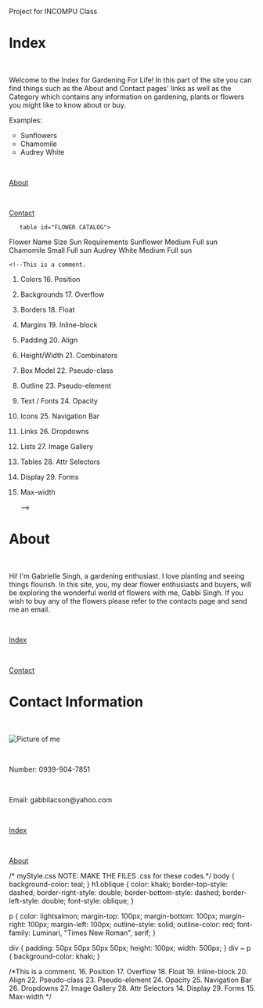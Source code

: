Project for INCOMPU Class
<!DOCTYPE html>
<html>
<head>
    <title> Gardening For Life </title>
    <link rel="stylesheet" type="text/css" href="styles.css"><!--LINK TO EXTERNAL-->
    <link rel="stylesheet" href="https://cdnjs.cloudflare.com/ajax/libs/font-awesome/4.7.0/css/font-awesome.min.css">
    <style>
ul.a {
    list-style-type: circle;
}
#flowers {
    font-family: Luminari, "Trebuchet MS", Arial, Helvetica, sans-serif;
    border-collapse: collapse;
    width: 100%;
}

#flowers td, #flowers th {
    border: 1px solid #ddd;
    padding: 8px;
}

#flowers tr:nth-child(even){background-color: #f2f2f2;}

#flowers tr:hover {background-color: #ddd;}

#flowers th {
    padding-top: 12px;
    padding-bottom: 12px;
    text-align: left;
    background-color: #4CAF50;
    color: white;
}
</style>
</head>
 <body>
    <h1> Index </h1>
    <br> <p> Welcome to the Index for Gardening For Life! <i class="fa fa-heart"></i> In this part of the site you can find things such as the About and Contact pages' links as well as the Category which contains any information on gardening, plants or flowers you might like to know about or buy. </p> Examples:
    <ul class="a">
  <li>Sunflowers</li>
  <li>Chamomile</li>
  <li>Audrey White</li>
</ul>
    <br> <p> <a href="file:///C:/Users/11818574/Documents/INCOMPU/HTML%20Activity/about.html">About</a> </p>
    <br> <p> <a href="file:///C:/Users/11818574/Documents/INCOMPU/HTML%20Activity/contact.html">Contact</a> </p>
	   
	   table id="FLOWER CATALOG">
  <tr>
    <th>Flower Name</th>
    <th>Size</th>
    <th>Sun Requirements</th>
  </tr>
  <tr>
    <td>Sunflower</td>
    <td>Medium</td>
    <td>Full sun</td>
  </tr>
  <tr>
    <td>Chamomile</td>
    <td>Small</td>
    <td>Full sun</td>
  </tr>
  <tr>
    <td>Audrey White</td>
    <td>Medium</td>
    <td>Full sun</td>
  </tr>
</table>
  </body>
</html>

	<!--This is a comment.
  1. Colors	16. Position
  2. Backgrounds	17. Overflow
  3. Borders	18. Float
  4. Margins	19. Inline-block
  5. Padding	20. Align
  6. Height/Width	21. Combinators
  7. Box Model	22. Pseudo-class
  8. Outline	 23. Pseudo-element
  9. Text / Fonts	24. Opacity
  10. Icons	25. Navigation Bar
  11. Links	26. Dropdowns
  12. Lists	27. Image Gallery
  13. Tables	28. Attr Selectors
  14. Display	 29. Forms
  15. Max-width
             
	     -->




<!DOCTYPE html>
<html>
  <head>
    <title> About </title>
    <link rel="stylesheet" type="text/css" href="styles.css"><!--LINK TO EXTERNAL-->
  </head>
  <body>
    <body background="https://media.gettyimages.com/photos/garden-flowers-over-wooden-background-picture-id637890514?b=1&k=6&m=637890514&s=612x612&w=0&h=mcvVSCpxGDcAY_487G4zZSA_bGwohELRkc567EZ4nBk=">
    <h1> About </h1> 
        <br> <p> Hi! I'm Gabrielle Singh, a gardening enthusiast. I love planting and seeing things flourish. In this site, you, my dear flower enthusiasts and buyers, will be exploring the wonderful world of flowers with me, Gabbi Singh. If you wish to buy any of the flowers please refer to the contacts page and send me an email.</p>      
        <br> <p> <a href="file:///C:/Users/11818574/Documents/INCOMPU/HTML%20Activity/index.html">Index</a> </p>
        <br> <p> <a href="file:///C:/Users/11818574/Documents/INCOMPU/HTML%20Activity/contact.html">Contact</a> </p>
  </body>
</html>



<!DOCTYPE html>
<html>
  <head>
    <title>Contact  </title>
	  <link rel="stylesheet" type="text/css" href="styles.css"><!--LINK TO EXTERNAL-->
  </head>
  <body>
    <body background="https://media.gettyimages.com/photos/garden-flowers-over-wooden-background-picture-id637890514?b=1&k=6&m=637890514&s=612x612&w=0&h=mcvVSCpxGDcAY_487G4zZSA_bGwohELRkc567EZ4nBk=">
    <h1>Contact Information</h1>
	  <br> <p><img src="IMG_2232.jpg" alt="Picture of me"> </p>
	  <br> <p>Number: 0939-904-7851  </p>
	  <br> <p>Email: gabbilacson@yahoo.com  </p>
      <br> <p> <a href="file:///C:/Users/11818574/Documents/INCOMPU/HTML%20Activity/index.html">Index</a> </p>
      <br> <p> <a href="file:///C:/Users/11818574/Documents/INCOMPU/HTML%20Activity/about.html">About</a> </p>
  </body>
</html>  






/* myStyle.css NOTE: MAKE THE FILES .css for these codes.*/
body {
    background-color: teal;
}
h1.oblique {
    color: khaki;
    border-top-style: dashed;
    border-right-style: double;
    border-bottom-style: dashed;
    border-left-style: double;
    font-style: oblique;
}

p {
    color: lightsalmon;
    margin-top: 100px;
    margin-bottom: 100px;
    margin-right: 100px;
    margin-left: 100px;
    outline-style: solid;
    outline-color: red;
    font-family: Luminari, "Times New Roman", serif;
}

div {
    padding: 50px 50px 50px 50px;
    height: 100px;
    width: 500px;
}
div ~ p {
    background-color: khaki;
}

/*This is a comment.
16. Position
	17. Overflow
	18. Float
	19. Inline-block
	20. Align
	22. Pseudo-class
	 23. Pseudo-element
	24. Opacity
25. Navigation Bar
	26. Dropdowns
	27. Image Gallery
	28. Attr Selectors
14. Display	 29. Forms
15. Max-width
 */

